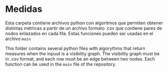 # Medidas

Esta carpeta contiene archivos python con algoritmos que permiten obtener distintas métricas a partir de un archivo formato .csv que contiene pares de nodos enlazados en cada fila. Estas funciones pueden ser usadas en el archivo `main`

This folder contains several python files with algorythms that return measures when the inpuut is a visibility graph. The visibility graph must be in .csv format, and each row must be an edge between two nodes. Each function can be used in the `main` file of the repository.